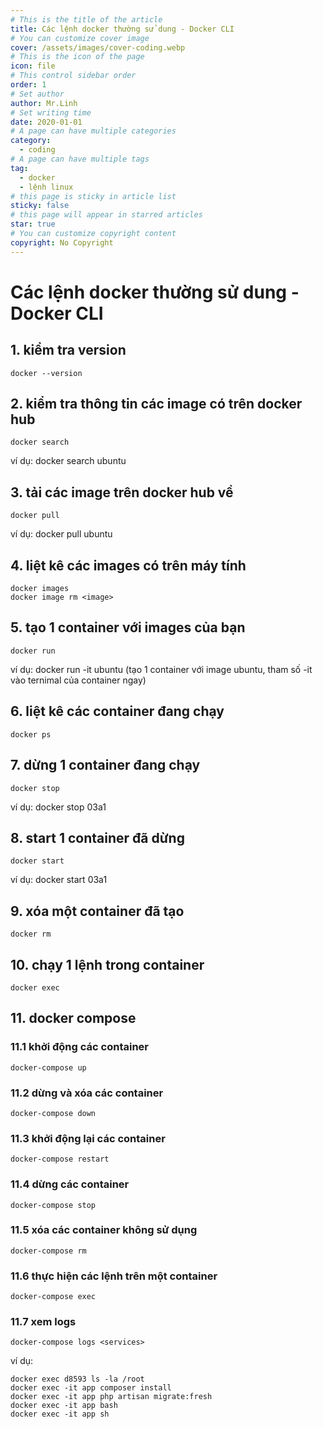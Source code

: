 ```yaml
---
# This is the title of the article
title: Các lệnh docker thường sử dung - Docker CLI
# You can customize cover image
cover: /assets/images/cover-coding.webp
# This is the icon of the page
icon: file
# This control sidebar order
order: 1
# Set author
author: Mr.Linh
# Set writing time
date: 2020-01-01
# A page can have multiple categories
category:
  - coding
# A page can have multiple tags
tag:
  - docker
  - lệnh linux
# this page is sticky in article list
sticky: false
# this page will appear in starred articles
star: true
# You can customize copyright content
copyright: No Copyright
---
```


# Các lệnh docker thường sử dung - Docker CLI

## 1. kiểm tra version

```
docker --version
```

## 2. kiểm tra thông tin các image có trên docker hub

```
docker search
```

ví dụ: docker search ubuntu

## 3. tải các image trên docker hub về

```
docker pull
```

ví dụ: docker pull ubuntu

## 4. liệt kê các images có trên máy tính

```
docker images
docker image rm <image>
```

## 5. tạo 1 container với images của bạn

```
docker run
```

ví dụ: docker run -it ubuntu (tạo 1 container với image ubuntu, tham số -it vào ternimal của container ngay)

## 6. liệt kê các container đang chạy

```
docker ps
```

## 7. dừng 1 container đang chạy

```
docker stop
```

ví dụ: docker stop 03a1

## 8. start 1 container đã dừng

```
docker start
```

ví dụ: docker start 03a1

## 9. xóa một container đã tạo

```
docker rm
```

## 10. chạy 1 lệnh trong container

```
docker exec
```

## 11. docker compose

### 11.1 khởi động các container

```
docker-compose up
```

### 11.2 dừng và xóa các container

```
docker-compose down
```

### 11.3 khởi động lại các container

```
docker-compose restart
```

### 11.4 dừng các container

```
docker-compose stop
```

### 11.5 xóa các container không sử dụng

```
docker-compose rm
```

### 11.6 thực hiện các lệnh trên một container

```
docker-compose exec
```

### 11.7 xem logs

```
docker-compose logs <services>
```

ví dụ:

```
docker exec d8593 ls -la /root
docker exec -it app composer install
docker exec -it app php artisan migrate:fresh
docker exec -it app bash
docker exec -it app sh
```